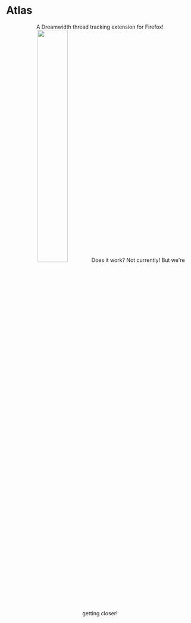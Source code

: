 # Atlas
<center> A Dreamwidth thread tracking extension for Firefox! 
<img src="https://www.clipartmax.com/png/full/64-647680_love-facebook-tumblr-kawaii-holk-png-sticker-stickers-de-ositos-de-messenger.png" width="40%">
 Does it work? Not currently! But we're getting closer!
